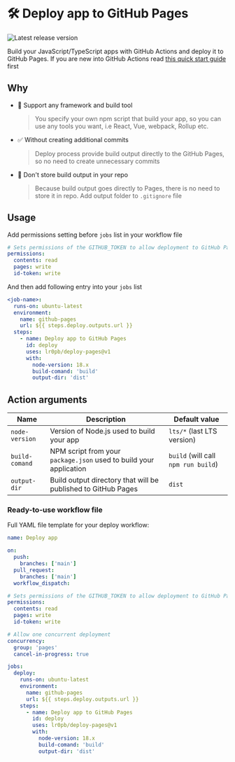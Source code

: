 # 🛠️ Deploy app to GitHub Pages
![Latest release version](https://img.shields.io/github/v/release/lr0pb/deploy-pages?color=g&label=version&logo=github)

Build your JavaScript/TypeScript apps with GitHub Actions and deploy it to GitHub Pages.
If you are new into GitHub Actions read [this quick start guide](https://docs.github.com/en/actions/quickstart) first

## Why
- 🚀 Support any framework and build tool
  > You specify your own npm script that build your app, so you can use any tools you want, i.e React, Vue, webpack, Rollup etc.

- ✅ Without creating additional commits
  > Deploy process provide build output directly to the GitHub Pages, so no need to create unnecessary commits

- 🧹 Don't store build output in your repo
  > Because build output goes directly to Pages, there is no need to store it in repo. Add output folder to `.gitignore` file

## Usage
Add permissions setting before `jobs` list in your workflow file
```yaml
# Sets permissions of the GITHUB_TOKEN to allow deployment to GitHub Pages
permissions:
  contents: read
  pages: write
  id-token: write
```
And then add following entry into your `jobs` list
```yaml
<job-name>:
  runs-on: ubuntu-latest
  environment:
    name: github-pages
    url: ${{ steps.deploy.outputs.url }}
  steps:
    - name: Deploy app to GitHub Pages
      id: deploy
      uses: lr0pb/deploy-pages@v1
      with:
        node-version: 18.x
        build-comand: 'build'
        output-dir: 'dist'
```

## Action arguments
| Name | Description | Default value |
| --- | --- | --- |
| `node-version` | Version of Node.js used to build your app | `lts/*` (last LTS version) |
| `build-comand` | NPM script from your `package.json` used to build your application | `build` (will call `npm run build`) |
| `output-dir` | Build output directory that will be published to GitHub Pages | `dist` |

### Ready-to-use workflow file
Full YAML file template for your deploy workflow:
```yaml
name: Deploy app

on:
  push:
    branches: ['main']
  pull_request:
    branches: ['main']
  workflow_dispatch:

# Sets permissions of the GITHUB_TOKEN to allow deployment to GitHub Pages
permissions:
  contents: read
  pages: write
  id-token: write

# Allow one concurrent deployment
concurrency:
  group: 'pages'
  cancel-in-progress: true

jobs:
  deploy:
    runs-on: ubuntu-latest
    environment:
      name: github-pages
      url: ${{ steps.deploy.outputs.url }}
    steps:
      - name: Deploy app to GitHub Pages
        id: deploy
        uses: lr0pb/deploy-pages@v1
        with:
          node-version: 18.x
          build-comand: 'build'
          output-dir: 'dist'
```
